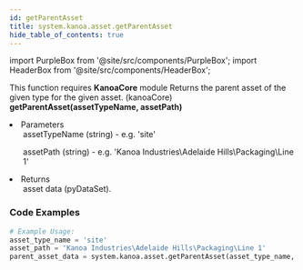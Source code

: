 ```yaml
---
id: getParentAsset
title: system.kanoa.asset.getParentAsset
hide_table_of_contents: true
---
```


import PurpleBox from '@site/src/components/PurpleBox';
import HeaderBox from '@site/src/components/HeaderBox';

<PurpleBox>This function requires <b>KanoaCore</b> module</PurpleBox>
<HeaderBox header="Description">Returns the parent asset of the given type for the given asset. (kanoaCore)</HeaderBox>
<HeaderBox header="Syntax">
    <b>getParentAsset(assetTypeName, assetPath)</b>
    <li> Parameters <br />
        <ul>assetTypeName (string) - e.g. 'site'</ul>
        <ul>assetPath (string) - e.g. 'Kanoa Industries\Adelaide Hills\Packaging\Line 1'</ul>
    </li>
    <li> Returns <br />
        <ul>asset data (pyDataSet).</ul>
    </li>
</HeaderBox>

### Code Examples

```python
# Example Usage:
asset_type_name = 'site'
asset_path = 'Kanoa Industries\Adelaide Hills\Packaging\Line 1'
parent_asset_data = system.kanoa.asset.getParentAsset(asset_type_name, asset_path)

